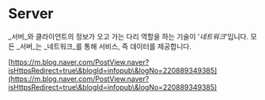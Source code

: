 # Server

_서버_와 클라이언트의 정보가 오고 가는 다리 역할을 하는 기술이 '_네트워크_'입니다. 모든 _서버_는 _네트워크_를 통해 서비스, 즉 데이터를 제공합니다.



[https://m.blog.naver.com/PostView.naver?isHttpsRedirect=true\&blogId=infopub\&logNo=220889349385](https://m.blog.naver.com/PostView.naver?isHttpsRedirect=true\&blogId=infopub\&logNo=220889349385)
